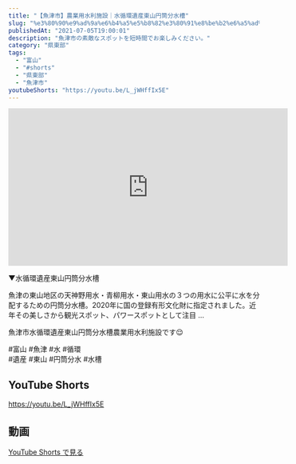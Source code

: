 ```yaml
---
title: "【魚津市】農業用水利施設｜水循環遺産東山円筒分水槽"
slug: "%e3%80%90%e9%ad%9a%e6%b4%a5%e5%b8%82%e3%80%91%e8%be%b2%e6%a5%ad%e7%94%a8%e6%b0%b4%e5%88%a9%e6%96%bd%e8%a8%ad%ef%bd%9c%e6%b0%b4%e5%be%aa%e7%92%b0%e9%81%ba%e7%94%a3%e6%9d%b1%e5%b1%b1%e5%86%86%e7%ad%92"
publishedAt: "2021-07-05T19:00:01"
description: "魚津市の素敵なスポットを短時間でお楽しみください。"
category: "県東部"
tags: 
  - "富山"
  - "#shorts"
  - "県東部"
  - "魚津市"
youtubeShorts: "https://youtu.be/L_jWHffIx5E"
---
```


<iframe width="560" height="315" src="https://www.youtube.com/embed/aqjhWsgRSn0" frameborder="0" allowfullscreen></iframe>

▼水循環遺産東山円筒分水槽

魚津の東山地区の天神野用水・青柳用水・東山用水の３つの用水に公平に水を分配するための円筒分水槽。2020年に国の登録有形文化財に指定されました。近年その美しさから観光スポット、パワースポットとして注目 &#8230;

魚津市水循環遺産東山円筒分水槽農業用水利施設です&#x1f60c;

#富山 #魚津 #水 #循環<br />
#遺産 #東山 #円筒分水 #水槽

## YouTube Shorts

https://youtu.be/L_jWHffIx5E

## 動画

[YouTube Shorts で見る](https://youtu.be/L_jWHffIx5E)

